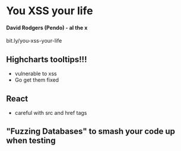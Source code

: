 # You XSS your life
#### David Rodgers (Pendo) - al the x 
bit.ly/you-xss-your-life
## Highcharts tooltips!!!
* vulnerable to xss
* Go get them fixed
## React
* careful with src and href tags
## "Fuzzing Databases" to smash your code up when testing